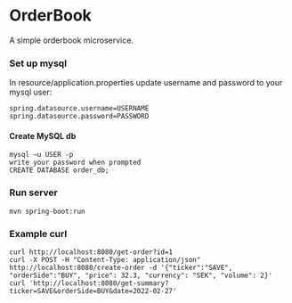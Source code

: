 # OrderBook
A simple orderbook microservice.

### Set up mysql
In resource/application.properties update username and password to your mysql user:
```
spring.datasource.username=USERNAME
spring.datasource.password=PASSWORD 
```

#### Create MySQL db
```
mysql –u USER -p
write your password when prompted
CREATE DATABASE order_db;
```

### Run server
```
mvn spring-boot:run
```

### Example curl
```
curl http://localhost:8080/get-order?id=1
curl -X POST -H "Content-Type: application/json" http://localhost:8080/create-order -d '{"ticker":"SAVE", "orderSide":"BUY", "price": 32.3, "currency": "SEK", "volume": 2}'
curl 'http://localhost:8080/get-summary?ticker=SAVE&orderSide=BUY&date=2022-02-27'
```
